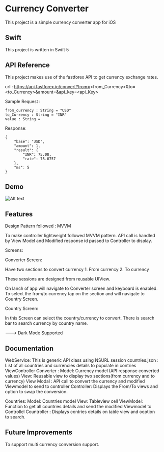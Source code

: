 
# Currency Converter

This project is a simple currency converter app for iOS

## Swift

This project is written in Swift 5
## API Reference

This project makes use of the fastforex API to get currency exchange rates. 

url : https://api.fastforex.io/convert?from=<from_Currency>&to=<to_Currency>&amount=<value>&api_key=<api_Key>

Sample Request :

    from_currency : String = "USD"
    to_Currency : String = "INR"
    value : String = 

Response:

    {
        "base": "USD",
        "amount": 1,
        "result": {
            "INR": 75.08,
            "rate": 75.0757
        },
        "ms": 5
    }
## Demo

![Alt text](https://github.com/priteeshh/Currency-Converter/blob/main/Currency%20Converter/Resources/Screen%20Recording%202021-12-24%20at%202.28.18%20PM.gif)



## Features

Design Pattern followed : MVVM

To make controller lightweight followed MVVM pattern.
API call is handled by View Model and Modified response id passed to Controller to display.

Screens: 

Converter Screen:

Have two sections to convert currency
    1. From currency
    2. To currency

These sessions are designed from reusable UIView.

On lanch of app will navigate to Converter screen and keyboard is enabled.
To select the from/to currency tap on the section and will navigate to Country Screen.

Country Screen:

In this Screen can select the country/currency to convert.
There is search bar to search currency by country name.


---> Dark Mode Supported


## Documentation

WebService: This is generic API class using NSURL session
countries.json : List of all countries and currencies details to populate in contries      ViewController
Converter : 
    Model: Currency model (API response converted values)
    View: Reusable view to display two sections(from currency and to currency)
    View Modal : API call to convert the currency and modified Viewmodel to send to controller
    Controller: Displays the From/To views and option to swap the conversion.
    
Countries:
    Model: Countries model
    View: Tableview cell
    ViewModel: Function to get all countries details and send the modified Viewmodel to Controllel
    Countroller : Displays contries details on table view and ooption to search.

## Future Improvements 

To support multi currency conversion support.
